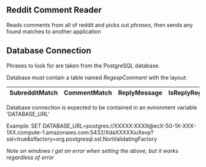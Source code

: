 Reddit Comment Reader
---------------------

Reads comments from all of reddit and picks out *phrases*, then sends any found matches to another application

Database Connection
-------------------

Phrases to look for are taken from the PostgreSQL database. 

Database must contain a table named *RegexpComment* with the layout:

|SubredditMatch|CommentMatch|ReplyMessage|IsReplyRegexp|id
|--------------|------------|------------|-------------|--

Database connection is expected to be contained in an evironment variable 'DATABASE_URL'

Example: SET DATABASE_URL=postgres://XXXXX<span>:</span>XXXX<span>@</span>ecX-50-1X-XXX-1XX.compute-1.amazonaws.com:5432/XdaXXXXXiuXevp?ssl=true&slfactory=org.postgresql.ssl.NonValidatingFactory

*Note on windows I get an error when setting the above, but it works regardless of error*

